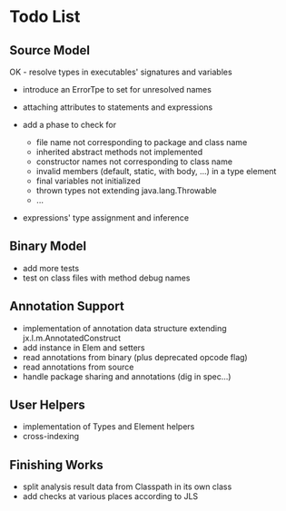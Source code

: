 Todo List
=========

Source Model
------------

OK - resolve types in executables' signatures and variables

- introduce an ErrorTpe to set for unresolved names

- attaching attributes to statements and expressions

- add a phase to check for
  - file name not corresponding to package and class name
  - inherited abstract methods not implemented
  - constructor names not corresponding to class name
  - invalid members (default, static, with body, ...) in a type element
  - final variables not initialized
  - thrown types not extending java.lang.Throwable
  - ...

- expressions' type assignment and inference

Binary Model
------------

- add more tests
- test on class files with method debug names

Annotation Support
------------------

- implementation of annotation data structure extending jx.l.m.AnnotatedConstruct
- add instance in Elem and setters
- read annotations from binary (plus deprecated opcode flag)
- read annotations from source
- handle package sharing and annotations (dig in spec...)

User Helpers
------------

- implementation of Types and Element helpers
- cross-indexing

Finishing Works
------------

- split analysis result data from Classpath in its own class
- add checks at various places according to JLS
